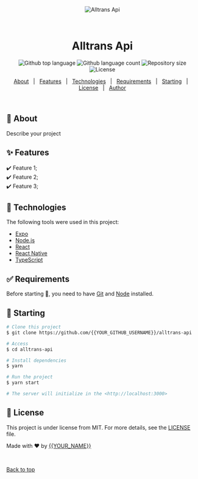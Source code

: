 <div align="center" id="top"> 
  <img src="./.github/app.gif" alt="Alltrans Api" />

  &#xa0;

  <!-- <a href="https://alltransapi.netlify.app">Demo</a> -->
</div>

<h1 align="center">Alltrans Api</h1>

<p align="center">
  <img alt="Github top language" src="https://img.shields.io/github/languages/top/{{YOUR_GITHUB_USERNAME}}/alltrans-api?color=56BEB8">

  <img alt="Github language count" src="https://img.shields.io/github/languages/count/{{YOUR_GITHUB_USERNAME}}/alltrans-api?color=56BEB8">

  <img alt="Repository size" src="https://img.shields.io/github/repo-size/{{YOUR_GITHUB_USERNAME}}/alltrans-api?color=56BEB8">

  <img alt="License" src="https://img.shields.io/github/license/{{YOUR_GITHUB_USERNAME}}/alltrans-api?color=56BEB8">

  <!-- <img alt="Github issues" src="https://img.shields.io/github/issues/{{YOUR_GITHUB_USERNAME}}/alltrans-api?color=56BEB8" /> -->

  <!-- <img alt="Github forks" src="https://img.shields.io/github/forks/{{YOUR_GITHUB_USERNAME}}/alltrans-api?color=56BEB8" /> -->

  <!-- <img alt="Github stars" src="https://img.shields.io/github/stars/{{YOUR_GITHUB_USERNAME}}/alltrans-api?color=56BEB8" /> -->
</p>

<!-- Status -->

<!-- <h4 align="center"> 
	🚧  Alltrans Api 🚀 Under construction...  🚧
</h4> 

<hr> -->

<p align="center">
  <a href="#dart-about">About</a> &#xa0; | &#xa0; 
  <a href="#sparkles-features">Features</a> &#xa0; | &#xa0;
  <a href="#rocket-technologies">Technologies</a> &#xa0; | &#xa0;
  <a href="#white_check_mark-requirements">Requirements</a> &#xa0; | &#xa0;
  <a href="#checkered_flag-starting">Starting</a> &#xa0; | &#xa0;
  <a href="#memo-license">License</a> &#xa0; | &#xa0;
  <a href="https://github.com/{{YOUR_GITHUB_USERNAME}}" target="_blank">Author</a>
</p>

<br>

## :dart: About ##

Describe your project

## :sparkles: Features ##

:heavy_check_mark: Feature 1;\
:heavy_check_mark: Feature 2;\
:heavy_check_mark: Feature 3;

## :rocket: Technologies ##

The following tools were used in this project:

- [Expo](https://expo.io/)
- [Node.js](https://nodejs.org/en/)
- [React](https://pt-br.reactjs.org/)
- [React Native](https://reactnative.dev/)
- [TypeScript](https://www.typescriptlang.org/)

## :white_check_mark: Requirements ##

Before starting :checkered_flag:, you need to have [Git](https://git-scm.com) and [Node](https://nodejs.org/en/) installed.

## :checkered_flag: Starting ##

```bash
# Clone this project
$ git clone https://github.com/{{YOUR_GITHUB_USERNAME}}/alltrans-api

# Access
$ cd alltrans-api

# Install dependencies
$ yarn

# Run the project
$ yarn start

# The server will initialize in the <http://localhost:3000>
```

## :memo: License ##

This project is under license from MIT. For more details, see the [LICENSE](LICENSE.md) file.


Made with :heart: by <a href="https://github.com/{{YOUR_GITHUB_USERNAME}}" target="_blank">{{YOUR_NAME}}</a>

&#xa0;

<a href="#top">Back to top</a>
